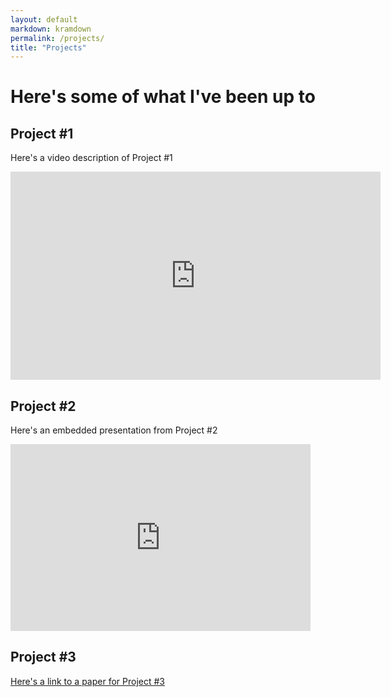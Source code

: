 ```yaml
---
layout: default
markdown: kramdown
permalink: /projects/
title: "Projects"
---
```


# Here's some of what I've been up to

## Project #1

Here's a video description of Project #1
<iframe width="592" height="333" src="https://www.youtube.com/embed/iPD4Rc4r1Aw" title="YouTube video player" frameborder="0" allow="accelerometer; autoplay; clipboard-write; encrypted-media; gyroscope; picture-in-picture" allowfullscreen></iframe>

## Project #2
Here's an embedded presentation from Project #2

<iframe src="https://docs.google.com/presentation/d/e/2PACX-1vRkw269bjDnj68bYQkjYnUwzwkuSaUx9lmgbIdFCDoqmuXfSo6EurGY45-A_Ir0FAqyBYz4S-F9GuYw/embed?start=false&loop=false&delayms=3000" frameborder="0" width="480" height="299" allowfullscreen="true" mozallowfullscreen="true" webkitallowfullscreen="true"></iframe>

## Project #3

[Here's a link to a paper for Project #3](https://par.nsf.gov/servlets/purl/10108658)
